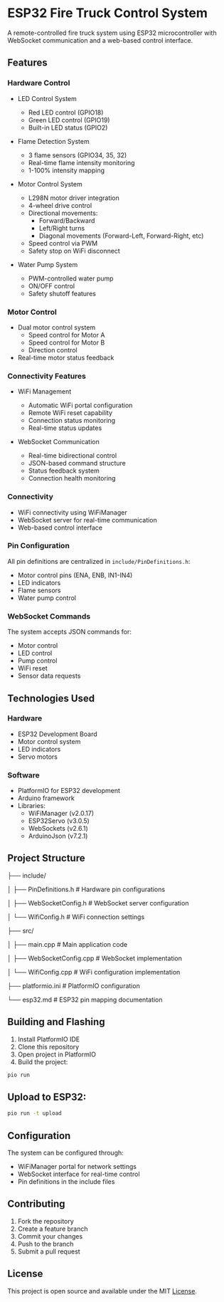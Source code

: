 # ESP32 Fire Truck Control System

A remote-controlled fire truck system using ESP32 microcontroller with WebSocket communication and a web-based control
interface.

## Features

### Hardware Control

- LED Control System
    - Red LED control (GPIO18)
    - Green LED control (GPIO19)
    - Built-in LED status (GPIO2)

- Flame Detection System
    - 3 flame sensors (GPIO34, 35, 32)
    - Real-time flame intensity monitoring
    - 1-100% intensity mapping

- Motor Control System
    - L298N motor driver integration
    - 4-wheel drive control
    - Directional movements:
        - Forward/Backward
        - Left/Right turns
        - Diagonal movements (Forward-Left, Forward-Right, etc)
    - Speed control via PWM
    - Safety stop on WiFi disconnect

- Water Pump System
    - PWM-controlled water pump
    - ON/OFF control
    - Safety shutoff features

### Motor Control

- Dual motor control system
    - Speed control for Motor A
    - Speed control for Motor B
    - Direction control
- Real-time motor status feedback

### Connectivity Features

- WiFi Management
    - Automatic WiFi portal configuration
    - Remote WiFi reset capability
    - Connection status monitoring
    - Real-time status updates

- WebSocket Communication
    - Real-time bidirectional control
    - JSON-based command structure
    - Status feedback system
    - Connection health monitoring

### Connectivity

- WiFi connectivity using WiFiManager
- WebSocket server for real-time communication
- Web-based control interface

### Pin Configuration
All pin definitions are centralized in `include/PinDefinitions.h`:
- Motor control pins (ENA, ENB, IN1-IN4)
- LED indicators
- Flame sensors
- Water pump control

### WebSocket Commands
The system accepts JSON commands for:
- Motor control
- LED control
- Pump control
- WiFi reset
- Sensor data requests

## Technologies Used

### Hardware

- ESP32 Development Board
- Motor control system
- LED indicators
- Servo motors

### Software

- PlatformIO for ESP32 development
- Arduino framework
- Libraries:
    - WiFiManager (v2.0.17)
    - ESP32Servo (v3.0.5)
    - WebSockets (v2.6.1)
    - ArduinoJson (v7.2.1)

## Project Structure

├── include/

│ ├── PinDefinitions.h # Hardware pin configurations

│ ├── WebSocketConfig.h # WebSocket server
configuration

│ └── WifiConfig.h # WiFi connection settings

├── src/

│ ├── main.cpp # Main application code

│ ├── WebSocketConfig.cpp # WebSocket implementation

│ └── WifiConfig.cpp # WiFi configuration implementation

├── platformio.ini # PlatformIO configuration

└── esp32.md # ESP32 pin mapping documentation

## Building and Flashing

1. Install PlatformIO IDE
2. Clone this repository
3. Open project in PlatformIO
4. Build the project:

```bash
pio run
```

## Upload to ESP32:

```bash
pio run -t upload
```

Configuration
-------------

The system can be configured through:

- WiFiManager portal for network settings
- WebSocket interface for real-time control
- Pin definitions in the include files

Contributing
------------

1. Fork the repository
2. Create a feature branch
3. Commit your changes
4. Push to the branch
5. Submit a pull request

License
-------

This project is open source and available under the MIT [License](LICENSE).